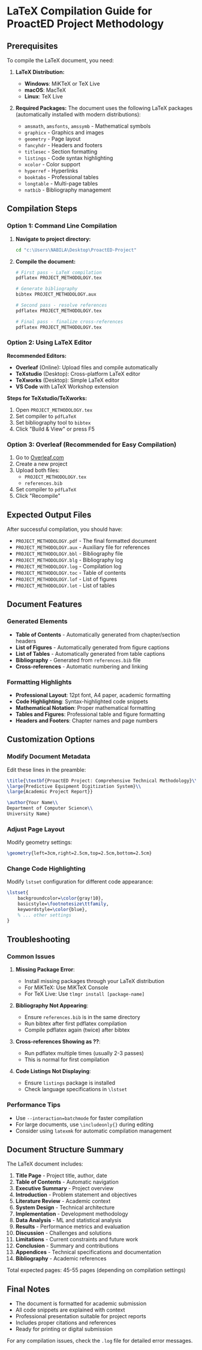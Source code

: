 # LaTeX Compilation Guide for ProactED Project Methodology

## Prerequisites

To compile the LaTeX document, you need:

1. **LaTeX Distribution:**
   - **Windows**: MiKTeX or TeX Live
   - **macOS**: MacTeX
   - **Linux**: TeX Live

2. **Required Packages:**
   The document uses the following LaTeX packages (automatically installed with modern distributions):
   - `amsmath`, `amsfonts`, `amssymb` - Mathematical symbols
   - `graphicx` - Graphics and images
   - `geometry` - Page layout
   - `fancyhdr` - Headers and footers
   - `titlesec` - Section formatting
   - `listings` - Code syntax highlighting
   - `xcolor` - Color support
   - `hyperref` - Hyperlinks
   - `booktabs` - Professional tables
   - `longtable` - Multi-page tables
   - `natbib` - Bibliography management

## Compilation Steps

### Option 1: Command Line Compilation

1. **Navigate to project directory:**
   ```bash
   cd "c:\Users\NABILA\Desktop\ProactED-Project"
   ```

2. **Compile the document:**
   ```bash
   # First pass - LaTeX compilation
   pdflatex PROJECT_METHODOLOGY.tex
   
   # Generate bibliography
   bibtex PROJECT_METHODOLOGY.aux
   
   # Second pass - resolve references
   pdflatex PROJECT_METHODOLOGY.tex
   
   # Final pass - finalize cross-references
   pdflatex PROJECT_METHODOLOGY.tex
   ```

### Option 2: Using LaTeX Editor

**Recommended Editors:**
- **Overleaf** (Online): Upload files and compile automatically
- **TeXstudio** (Desktop): Cross-platform LaTeX editor
- **TeXworks** (Desktop): Simple LaTeX editor
- **VS Code** with LaTeX Workshop extension

**Steps for TeXstudio/TeXworks:**
1. Open `PROJECT_METHODOLOGY.tex`
2. Set compiler to `pdfLaTeX`
3. Set bibliography tool to `bibtex`
4. Click "Build & View" or press F5

### Option 3: Overleaf (Recommended for Easy Compilation)

1. Go to [Overleaf.com](https://www.overleaf.com)
2. Create a new project
3. Upload both files:
   - `PROJECT_METHODOLOGY.tex`
   - `references.bib`
4. Set compiler to `pdfLaTeX`
5. Click "Recompile"

## Expected Output Files

After successful compilation, you should have:
- `PROJECT_METHODOLOGY.pdf` - The final formatted document
- `PROJECT_METHODOLOGY.aux` - Auxiliary file for references
- `PROJECT_METHODOLOGY.bbl` - Bibliography file
- `PROJECT_METHODOLOGY.blg` - Bibliography log
- `PROJECT_METHODOLOGY.log` - Compilation log
- `PROJECT_METHODOLOGY.toc` - Table of contents
- `PROJECT_METHODOLOGY.lof` - List of figures
- `PROJECT_METHODOLOGY.lot` - List of tables

## Document Features

### Generated Elements
- **Table of Contents** - Automatically generated from chapter/section headers
- **List of Figures** - Automatically generated from figure captions
- **List of Tables** - Automatically generated from table captions
- **Bibliography** - Generated from `references.bib` file
- **Cross-references** - Automatic numbering and linking

### Formatting Highlights
- **Professional Layout**: 12pt font, A4 paper, academic formatting
- **Code Highlighting**: Syntax-highlighted code snippets
- **Mathematical Notation**: Proper mathematical formatting
- **Tables and Figures**: Professional table and figure formatting
- **Headers and Footers**: Chapter names and page numbers

## Customization Options

### Modify Document Metadata
Edit these lines in the preamble:
```latex
\title{\textbf{ProactED Project: Comprehensive Technical Methodology}\\
\large{Predictive Equipment Digitization System}\\
\large{Academic Project Report}}

\author{Your Name\\
Department of Computer Science\\
University Name}
```

### Adjust Page Layout
Modify geometry settings:
```latex
\geometry{left=3cm,right=2.5cm,top=2.5cm,bottom=2.5cm}
```

### Change Code Highlighting
Modify `lstset` configuration for different code appearance:
```latex
\lstset{
    backgroundcolor=\color{gray!10},
    basicstyle=\footnotesize\ttfamily,
    keywordstyle=\color{blue},
    % ... other settings
}
```

## Troubleshooting

### Common Issues

1. **Missing Package Error**:
   - Install missing packages through your LaTeX distribution
   - For MiKTeX: Use MiKTeX Console
   - For TeX Live: Use `tlmgr install [package-name]`

2. **Bibliography Not Appearing**:
   - Ensure `references.bib` is in the same directory
   - Run bibtex after first pdflatex compilation
   - Compile pdflatex again (twice) after bibtex

3. **Cross-references Showing as ??**:
   - Run pdflatex multiple times (usually 2-3 passes)
   - This is normal for first compilation

4. **Code Listings Not Displaying**:
   - Ensure `listings` package is installed
   - Check language specifications in `\lstset`

### Performance Tips
- Use `--interaction=batchmode` for faster compilation
- For large documents, use `\includeonly{}` during editing
- Consider using `latexmk` for automatic compilation management

## Document Structure Summary

The LaTeX document includes:

1. **Title Page** - Project title, author, date
2. **Table of Contents** - Automatic navigation
3. **Executive Summary** - Project overview
4. **Introduction** - Problem statement and objectives
5. **Literature Review** - Academic context
6. **System Design** - Technical architecture
7. **Implementation** - Development methodology
8. **Data Analysis** - ML and statistical analysis
9. **Results** - Performance metrics and evaluation
10. **Discussion** - Challenges and solutions
11. **Limitations** - Current constraints and future work
12. **Conclusion** - Summary and contributions
13. **Appendices** - Technical specifications and documentation
14. **Bibliography** - Academic references

Total expected pages: 45-55 pages (depending on compilation settings)

## Final Notes

- The document is formatted for academic submission
- All code snippets are explained with context
- Professional presentation suitable for project reports
- Includes proper citations and references
- Ready for printing or digital submission

For any compilation issues, check the `.log` file for detailed error messages.
